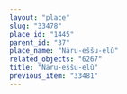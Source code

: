 ```yaml
---
layout: "place"
slug: "33478"
place_id: "1445"
parent_id: "37"
place_name: "Nāru-eššu-elû"
related_objects: "6267"
title: "Nāru-eššu-elû"
previous_item: "33481"
---
```

